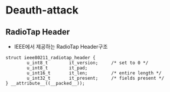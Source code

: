 # Deauth-attack


## RadioTap Header  
- IEEE에서 제공하는 RadioTap Header구조
```
struct ieee80211_radiotap_header {
        u_int8_t        it_version;     /* set to 0 */
        u_int8_t        it_pad;
        u_int16_t       it_len;         /* entire length */
        u_int32_t       it_present;     /* fields present */
} __attribute__((__packed__));
```
